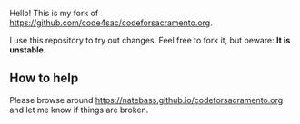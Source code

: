 Hello! This is my fork of https://github.com/code4sac/codeforsacramento.org.


I use this repository to try out changes. Feel free to fork it, but beware: **It is unstable**.


## How to help
Please browse around https://natebass.github.io/codeforsacramento.org and let me know if things are broken.
